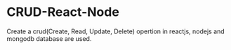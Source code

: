 # CRUD-React-Node
Create a crud(Create, Read, Update, Delete) opertion in reactjs, nodejs and mongodb database are used.
